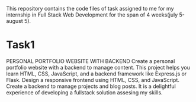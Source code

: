 This repository contains the code files of task assigned to me for my internship in Full Stack Web Development for the span of 4 weeks(july 5-august 5).
# Task1
PERSONAL PORTFOLIO WEBSITE WITH BACKEND
Create a personal portfolio website with a backend to manage content. This
project helps you learn HTML, CSS, JavaScript, and a backend framework like
Express.js or Flask. Design a responsive frontend using HTML, CSS, and
JavaScript. Create a backend to manage projects and blog posts.
It is a delightful experience of developing a fullstack solution assesing my skills.
